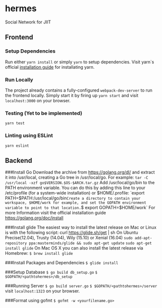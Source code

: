 # hermes
Social Network for JIIT

## Frontend

### Setup Dependencies
Run either `yarn install` or simply `yarn` to setup dependencies. Visit yarn`s official [installation guide](https://yarnpkg.com/en/docs/install) for installating yarn.

### Run Locally
The project already contains a fully-configured `webpack-dev-server` to run the frontend locally. Simply start it by firing up `yarn start` and visit `localhost:3000` on your browser.

### Testing (Yet to be implemented)
`yarn test`

### Linting using ESLint
`yarn eslint`

## Backend

###Install Go
Download the archive from https://golang.org/dl/ and extract it into /usr/local, creating a Go tree in /usr/local/go. For example:
`tar -C /usr/local -xzf go$VERSION.$OS-$ARCH.tar.gz`
Add /usr/local/go/bin to the PATH environment variable. You can do this by adding this line to your /etc/profile (for a system-wide installation) or $HOME/.profile:
`export PATH=$PATH:/usr/local/go/bin`
Create a directory to contain your workspace, $HOME/work for example, and set the GOPATH environment variable to point to that location.
`$ export GOPATH=$HOME/work`
For more Information visit the official installation guide https://golang.org/doc/install

###Install glide
The easiest way to install the latest release on Mac or Linux is with the following script:
curl https://glide.sh/get | sh
On Ubuntu Precise(12.04), Trusty (14.04), Wily (15.10) or Xenial (16.04)
`sudo add-apt-repository ppa:masterminds/glide && sudo apt-get update`
`sudo apt-get install glide`
On Mac OS X you can also install the latest release via Homebrew:
`$ brew install glide`

###Install Packages and Dependencies
`$ glide install`

###Setup Database
`$ go build db_setup.go`
`$ $GOPATH/<pathtohermes>/db_setup`

###Running Server
`$ go build server.go`
`$ $GOPATH/<pathtohermes>/server`
visit `localhost:1323` on your browser.

###Format using gofmt
`$ gofmt -w <yourfilename.go>`
